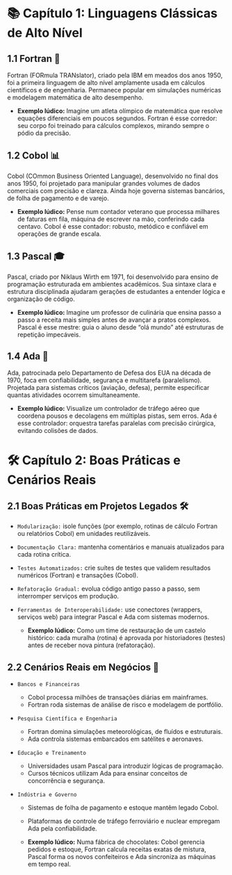 # 📚 Capítulo 1: Linguagens Clássicas de Alto Nível

## 1.1 Fortran 🧮
Fortran (FORmula TRANslator), criado pela IBM em meados dos anos 1950, foi a primeira linguagem de alto nível amplamente usada em cálculos científicos e de engenharia. Permanece popular em simulações numéricas e modelagem matemática de alto desempenho.


  - **Exemplo lúdico:** Imagine um atleta olímpico de matemática que resolve equações diferenciais em poucos segundos. Fortran é esse corredor: seu corpo foi treinado para cálculos complexos, mirando sempre o pódio da precisão.


## 1.2 Cobol 📊
Cobol (COmmon Business Oriented Language), desenvolvido no final dos anos 1950, foi projetado para manipular grandes volumes de dados comerciais com precisão e clareza. Ainda hoje governa sistemas bancários, de folha de pagamento e de varejo.


  - **Exemplo lúdico:** Pense num contador veterano que processa milhares de faturas em fila, máquina de escrever na mão, conferindo cada centavo. Cobol é esse contador: robusto, metódico e confiável em operações de grande escala.


## 1.3 Pascal 🎓
Pascal, criado por Niklaus Wirth em 1971, foi desenvolvido para ensino de programação estruturada em ambientes acadêmicos. Sua sintaxe clara e estrutura disciplinada ajudaram gerações de estudantes a entender lógica e organização de código.


  - **Exemplo lúdico:** Imagine um professor de culinária que ensina passo a passo a receita mais simples antes de avançar a pratos complexos. Pascal é esse mestre: guia o aluno desde “olá mundo” até estruturas de repetição impecáveis.


## 1.4 Ada 🤖
Ada, patrocinada pelo Departamento de Defesa dos EUA na década de 1970, foca em confiabilidade, segurança e multitarefa (paralelismo). Projetada para sistemas críticos (aviação, defesa), permite especificar quantas atividades ocorrem simultaneamente.


  - **Exemplo lúdico:** Visualize um controlador de tráfego aéreo que coordena pousos e decolagens em múltiplas pistas, sem erros. Ada é esse controlador: orquestra tarefas paralelas com precisão cirúrgica, evitando colisões de dados.


# 🛠️ Capítulo 2: Boas Práticas e Cenários Reais

## 2.1 Boas Práticas em Projetos Legados 🛠️
- `Modularização:` isole funções (por exemplo, rotinas de cálculo Fortran ou relatórios Cobol) em unidades reutilizáveis.  

- `Documentação Clara:` mantenha comentários e manuais atualizados para cada rotina crítica.  

- `Testes Automatizados:` crie suítes de testes que validem resultados numéricos (Fortran) e transações (Cobol).  

- `Refatoração Gradual:` evolua código antigo passo a passo, sem interromper serviços em produção.  

- `Ferramentas de Interoperabilidade:` use conectores (wrappers, serviços web) para integrar Pascal e Ada com sistemas modernos.


  - **Exemplo lúdico:** Como um time de restauração de um castelo histórico: cada muralha (rotina) é aprovada por historiadores (testes) antes de receber nova pintura (refatoração).


## 2.2 Cenários Reais em Negócios 💼
- `Bancos e Financeiras`  
  - Cobol processa milhões de transações diárias em mainframes.  
  - Fortran roda sistemas de análise de risco e modelagem de portfólio.  


- `Pesquisa Científica e Engenharia`  
  - Fortran domina simulações meteorológicas, de fluídos e estruturais.  
  - Ada controla sistemas embarcados em satélites e aeronaves.  


- `Educação e Treinamento`  
  - Universidades usam Pascal para introduzir lógicas de programação.  
  - Cursos técnicos utilizam Ada para ensinar conceitos de concorrência e segurança.  


- `Indústria e Governo`  
  - Sistemas de folha de pagamento e estoque mantêm legado Cobol.  
  - Plataformas de controle de tráfego ferroviário e nuclear empregam Ada pela confiabilidade.


  - **Exemplo lúdico:** Numa fábrica de chocolates: Cobol gerencia pedidos e estoque, Fortran calcula receitas exatas de mistura, Pascal forma os novos confeiteiros e Ada sincroniza as máquinas em tempo real.
